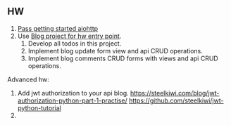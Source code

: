 ## HW
1. [Pass getting started aiohttp](http://demos.aiohttp.org/en/latest/tutorial.html#aiohttp-demos-polls-getting-started)
2. Use [Blog project for hw entry point](https://github.com/YuriiKhomych/aiohttp_blog).
    1. Develop all todos in this project.
    1. Implement blog update form view and api CRUD operations.
    2. Implement blog comments CRUD forms with views and api CRUD operations.

Advanced hw:
1. Add jwt authorization to your api blog.
https://steelkiwi.com/blog/jwt-authorization-python-part-1-practise/
https://github.com/steelkiwi/jwt-python-tutorial
2. 